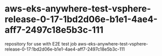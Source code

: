 # aws-eks-anywhere-test-vsphere-release-0-17-1bd2d06e-b1e1-4ae4-aff7-2497c18e5b3c-111
repository for use with E2E test job aws-eks-anywhere-test-vsphere-release-0-17:1bd2d06e-b1e1-4ae4-aff7-2497c18e5b3c-111
